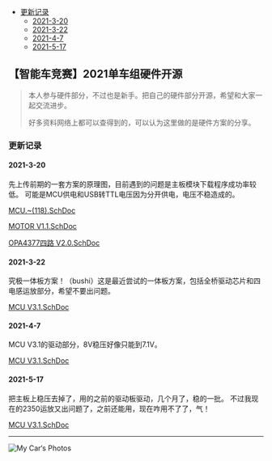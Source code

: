* [更新记录](#更新记录)
    + [2021-3-20](#2021-3-20)
    + [2021-3-22](#2021-3-22)
    + [2021-4-7](#2021-4-7)
    + [2021-5-17](#2021-5-17)
## 【智能车竞赛】2021单车组硬件开源
> 本人参与硬件部分，不过也是新手。把自己的硬件部分开源，希望和大家一起交流进步。
> 
> 好多资料网络上都可以查得到的，可以认为这里做的是硬件方案的分享。
### 更新记录
#### 2021-3-20
先上传前期的一套方案的原理图，目前遇到的问题是主板模块下载程序成功率较低。
可能是MCU供电和USB转TTL电压因为分开供电，电压不稳造成的。
    
[MCU.~(118).SchDoc](https://github.com/gone1724/Smartcar_K/blob/main/MCU.~(118).SchDoc)
    
[MOTOR V1.1.SchDoc](https://github.com/gone1724/Smartcar_K/blob/main/MOTOR%20V1.1.SchDoc)
    
[OPA4377四路 V2.0.SchDoc](https://github.com/gone1724/Smartcar_K/blob/main/OPA4377%E5%9B%9B%E8%B7%AF%20V2.0.SchDoc)

#### 2021-3-22
究极一体板方案！（bushi）这是最近尝试的一体板方案，包括全桥驱动芯片和四电感运放部分，希望不要出问题。

[MCU V3.1.SchDoc](https://github.com/gone1724/Smartcar_K/blob/main/MCU%20V3.1.SchDoc)

#### 2021-4-7
MCU V3.1的驱动部分，8V稳压好像只能到7.1V。

[MCU V3.1.SchDoc](https://github.com/gone1724/Smartcar_K/blob/main/MCU%20V3.1.SchDoc )

#### 2021-5-17
把主板上稳压去掉了，用的之前的驱动板驱动，几个月了，稳的一批。
不过我现在的2350运放又出问题了，之前还能用，现在咋用不了了，气！

[MCU V3.1.SchDoc](https://github.com/gone1724/Smartcar_K/blob/main/MCU%20V3.1.SchDoc)




***
![My Car‘s Photos](https://raw.githubusercontent.com/gone1724/Smartcar_K/main/My%20Car%E2%80%98s%20Photos/IMG_20210408_161804.jpg "没加电磁的K车")
